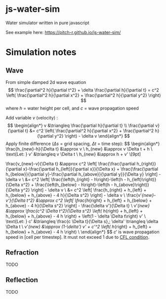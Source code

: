 # js-water-sim
Water simulator written in pure javascript

See example here: https://pitch-r.github.io/js-water-sim/

# Simulation notes

## Wave

From simple damped 2d wave equation
$$
\frac{\partial^2 h}{\partial t^2} + \delta \frac{\partial h}{\partial t} = c^2 \left( \frac{\partial^2 h}{\partial x^2} + \frac{\partial^2 h}{\partial y^2} \right)
$$
where $h$ = water height per cell, and $c$ = wave propagation speed

Add variable $v$ (velocity) :
$$
\begin{align*}
v &\triangleq \frac{\partial h}{\partial t} \\
\frac{\partial v}{\partial t} &= c^2 \left( \frac{\partial^2 h}{\partial x^2} + \frac{\partial^2 h}{\partial y^2} \right) - \delta v
\end{align*}
$$
Apply finite difference ($\Delta s$ = grid spacing, $\Delta t$ = time step):
$$
\begin{align*}
\frac{h_{new}-h}{\Delta t} &\approx v \\
h_{new} &\approx v \Delta t + h \\
\text{Let: } v' &\triangleq v \Delta t \\
h_{new} &\approx h + v' \\[9pt]

\frac{v_{new}-v}{\Delta t} &\approx c^2 \left[ 
    \frac{\frac{\partial h_{right}}{\partial x}-\frac{\partial h_{left}}{\partial x}}{\Delta x} + 
    \frac{\frac{\partial h_{below}}{\partial y}-\frac{\partial h_{above}}{\partial y}}{\Delta y} 
\right] - \delta v \\
&= c^2 \left[ 
    \frac{\left(h_{right} - h\right)-\left(h - h_{left}\right)}{\Delta x^2} + 
    \frac{\left(h_{below} - h\right)-\left(h - h_{above}\right)}{\Delta y^2}
\right] - \delta v \\
&= c^2 \left[ 
    \frac{h_{right} + h_{left} + h_{below} + h_{above} - 4 h}{\Delta s^2} 
\right] - \delta v \\
\frac{v'_{new}-v'}{\Delta t^2} &\approx c^2 \left[ 
    \frac{h_{right} + h_{left} + h_{below} + h_{above} - 4 h}{\Delta s^2} 
\right] - \frac{\delta v'}{\Delta t} \\
v'_{new} &\approx \frac{c^2 \Delta t^2}{\Delta s^2} \left(
    h_{right} + h_{left} + h_{below} + h_{above} - 4 h
\right) + \left(1 - \delta \Delta t\right) v' \\
\text{Let: } c' &\triangleq \frac{c \Delta t}{\Delta s},\;
\delta' \triangleq \delta \Delta t  \\
v'_{new} &\approx (1-\delta') v' + c'^2 \left(
    h_{right} + h_{left} + h_{below} + h_{above} - 4 h
\right) \\
\end{align*}
$$
$c'$ is wave propagation speed in [cell per timestep]. It must not exceed 1 due to [CFL condition](https://en.wikipedia.org/wiki/Courant%E2%80%93Friedrichs%E2%80%93Lewy_condition).


## Refraction

TODO

## Reflection

TODO
